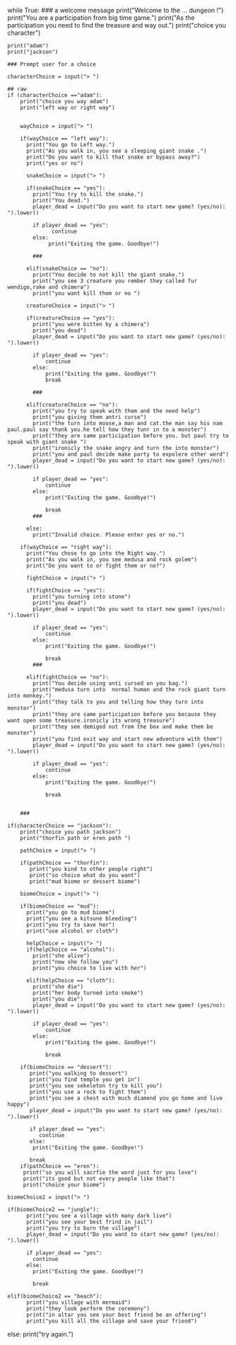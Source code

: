 while True:
    ### a welcome message
    print("Welcome to the ... dungeon !")
    print("You are a participation from big time game.")
    print("As the participation you need to find the treasure and way out.")
    print("choice you character")

    print("adam")
    print("jackson")

    ### Prompt user for a choice
    
    characterChoice = input("> ")

    ## raw    
    if (characterChoice =="adam"):
        print("choice you way adam")
        print("left way or right way")
    

        wayChoice = input("> ")

        if(wayChoice == "left way"):
          print("You go to Left way.")
          print("As you walk in, you see a sleeping giant snake .")
          print("Do you want to kill that snake or bypass away?")
          print("yes or no")

          snakeChoice = input("> ")

          if(snakeChoice == "yes"):
            print("You try to kill the snake.")
            print("You dead.")
            player_dead = input("Do you want to start new game? (yes/no): ").lower()

            if player_dead == "yes":
                  continue
            else:
                 print("Exiting the game. Goodbye!")

            ###
                      
          elif(snakeChoice == "no"):
            print("You decide to not kill the giant snake.")
            print("you see 3 creature you rember they called fur wendigo,rake and chimera")
            print("you want kill them or no ")

          creatureChoice = input("> ")

          if(creatureChoice == "yes"):
            print("you were bitten by a chimera")
            print("you dead")
            player_dead = input("Do you want to start new game? (yes/no): ").lower()

            if player_dead == "yes":
                continue
            else:
                print("Exiting the game. Goodbye!")
                break

            ###

          elif(creatureChoice == "no"):
            print("you try to speak with them and the need help")
            print("you giving them antri curse")
            print("the turn into moose,a man and cat.the man say his nam paul.paul say thank you.he tell how they tunr in to a monster")
            print("they are same participation before you. but paul try to speak with giant snake ")
            print("ironicly the snake angry and turn the into monster")
            print("you and paul decide make party to expolere other word")
            player_dead = input("Do you want to start new game? (yes/no): ").lower()

            if player_dead == "yes":
                continue
            else:
                print("Exiting the game. Goodbye!")
                      
                break
            ###

          else:
            print("Invalid choice. Please enter yes or no.")

        if(wayChoice == "right way"):
          print("You chose to go into the Right way.")
          print("As you walk in, you see medusa and rock golem")
          print("Do you want to or fight them or no?")

          fightChoice = input("> ")

          if(fightChoice == "yes"):
            print("you turning into stone")
            print("you dead")
            player_dead = input("Do you want to start new game? (yes/no): ").lower()

            if player_dead == "yes":
                continue
            else:
                print("Exiting the game. Goodbye!")
                      
                break
            ###
       
          elif(fightChoice == "no"):
            print("You decide using anti cursed on you bag.")
            print("medusa turn into  normal human and the rock giant turn into monkey.")
            print("they talk to you and telling how they turn into monster")
            print("they are same participation before you because they want open some treasure.ironicly its wrong treasure")
            print("they see demigod out from the box and make them be monster")
            print("you find exit way and start new adventure with them")
            player_dead = input("Do you want to start new game? (yes/no): ").lower()

            if player_dead == "yes":
                continue
            else:
                print("Exiting the game. Goodbye!")
                      
                break


        ###
            
    if(characterChoice == "jackson"):
        print("choice you path jackson")
        print("thorfin path or eren path ")

        pathChoice = input("> ")

        if(pathChoice == "thorfin"):
           print("you kind to other people right")
           print("so choice what do you want")
           print("mud biome or dessert biome")

        biomeChoice = input("> ")
        
        if(biomeChoice == "mud"):
          print("you go to mud biome")
          print("you see a kitsune bleeding")
          print("you try to save her")
          print("use alcohol or cloth")

          helpChoice = input("> ")
          if(helpChoice == "alcohol"):
            print("she alive")
            print("now she follow you")
            print("you choice to live with her")

          elif(helpChoice == "cloth"):
            print("she die")
            print("her body turned into smoke")
            print("you die")
            player_dead = input("Do you want to start new game? (yes/no): ").lower()

            if player_dead == "yes":
                continue
            else:
                print("Exiting the game. Goodbye!")
                              
                break
        
        if(biomeChoice == "dessert"):
           print("you walking to dessert")
           print("you find temple you get in")
           print("you see sekeleton try to kill you")    
           print("you use a rock to fight them")        
           print("you see a chest with much diamond you go home and live happy") 
           player_dead = input("Do you want to start new game? (yes/no): ").lower()

           if player_dead == "yes":
              continue
           else:
            print("Exiting the game. Goodbye!")
                              
           break
        if(pathChoice == "eren"):
         print("so you will sacrfie the word just for you love")
         print("its good but not every people like that")
         print("choice your biome")
        
    biomeChoice2 = input("> ")
    
    if(biomeChoice2 == "jungle"):
          print("you see a village with many dark live")
          print("you see your best frind in jail")
          print("you try to burn the village")
          player_dead = input("Do you want to start new game? (yes/no): ").lower()

          if player_dead == "yes":
            continue
          else:
            print("Exiting the game. Goodbye!")
                              
            break
        
    elif(biomeChoice2 == "beach"):
          print("you village with mermaid")
          print("they look perform the ceremony")
          print("in altar you see your best friend be an offering")
          print("you kill all the village and save your friend")

       
else:
  print("try again.")



